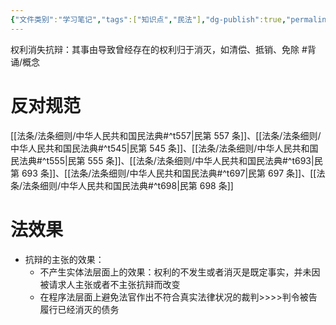 ```yaml
---
{"文件类别":"学习笔记","tags":["知识点","民法"],"dg-publish":true,"permalink":"/学习笔记studyup/知识点cheese/权利消灭抗辩/","dgPassFrontmatter":true,"created":"2024-10-24T20:06:45.568+08:00","updated":"2024-10-24T20:16:31.339+08:00"}
---
```


权利消失抗辩：其事由导致曾经存在的权利归于消灭，如清偿、抵销、免除 #背诵/概念 
# 反对规范
[[法条/法条细则/中华人民共和国民法典#^t557\|民第 557 条]]、[[法条/法条细则/中华人民共和国民法典#^t545\|民第 545 条]]、[[法条/法条细则/中华人民共和国民法典#^t555\|民第 555 条]]、[[法条/法条细则/中华人民共和国民法典#^t693\|民第 693 条]]、[[法条/法条细则/中华人民共和国民法典#^t697\|民第 697 条]]、[[法条/法条细则/中华人民共和国民法典#^t698\|民第 698 条]]
# 法效果
- 抗辩的主张的效果：
	- 不产生实体法层面上的效果：权利的不发生或者消灭是既定事实，并未因被请求人主张或者不主张抗辩而改变
	- 在程序法层面上避免法官作出不符合真实法律状况的裁判>>>>判令被告履行已经消灭的债务